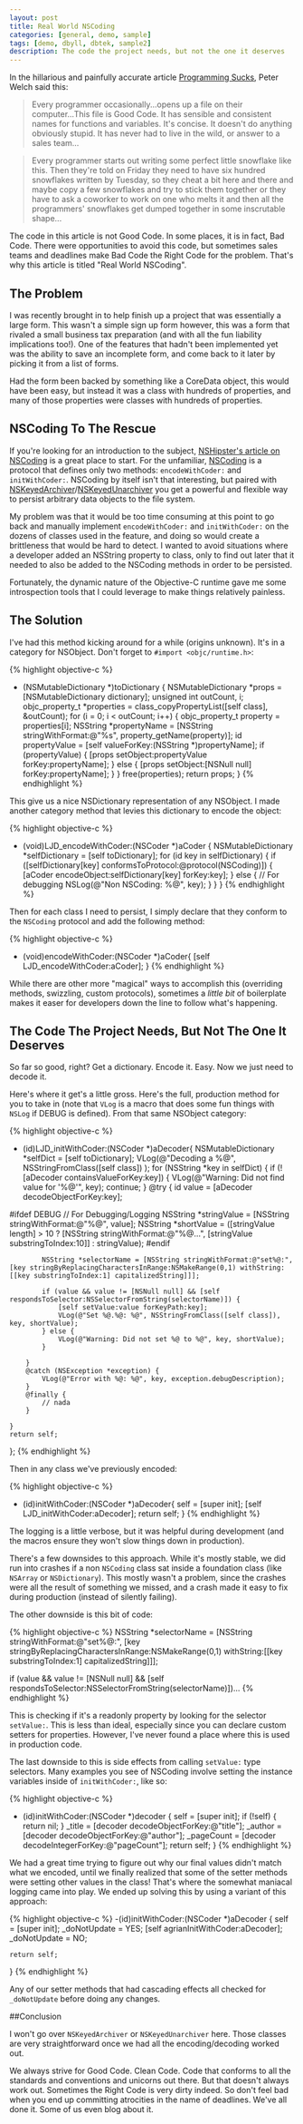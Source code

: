```yaml
---
layout: post
title: Real World NSCoding
categories: [general, demo, sample]
tags: [demo, dbyll, dbtek, sample2]
description: The code the project needs, but not the one it deserves
---
```



In the hillarious and painfully accurate article [Programming Sucks](http://stilldrinking.org/programming-sucks), Peter Welch said this:

>Every programmer occasionally...opens up a file on their computer...This file is Good Code. It has sensible and consistent names for functions and variables. It's concise. It doesn't do anything obviously stupid. It has never had to live in the wild, or answer to a sales team...

>Every programmer starts out writing some perfect little snowflake like this. Then they're told on Friday they need to have six hundred snowflakes written by Tuesday, so they cheat a bit here and there and maybe copy a few snowflakes and try to stick them together or they have to ask a coworker to work on one who melts it and then all the programmers' snowflakes get dumped together in some inscrutable shape...

The code in this article is not Good Code. In some places, it is in fact, Bad Code. There were opportunities to avoid this code, but sometimes sales teams and deadlines make Bad Code the Right Code for the problem. That's why this article is titled "Real World NSCoding".

## The Problem

I was recently brought in to help finish up a project that was essentially a large form. This wasn't a simple sign up form however, this was a form that rivaled a small business tax preparation (and with all the fun liability implications too!). One of the features that hadn't been implemented yet was the ability to save an incomplete form, and come back to it later by picking it from a list of forms.

Had the form been backed by something like a CoreData object, this would have been easy, but instead it was a class with hundreds of properties, and many of those properties were classes with hundreds of properties.

## NSCoding To The Rescue

If you're looking for an introduction to the subject, [NSHipster's article on NSCoding](http://nshipster.com/nscoding/) is a great place to start. For the unfamiliar, [NSCoding](https://developer.apple.com/library/ios/documentation/cocoa/reference/foundation/Protocols/NSCoding_Protocol/Reference/Reference.html) is a protocol that defines only two methods: `encodeWithCoder:` and `initWithCoder:`. NSCoding by itself isn't that interesting, but paired with [NSKeyedArchiver](https://developer.apple.com/library/ios/Documentation/Cocoa/Reference/Foundation/Classes/NSKeyedArchiver_Class/Reference/Reference.html)/[NSKeyedUnarchiver](https://developer.apple.com/library/ios/Documentation/Cocoa/Reference/Foundation/Classes/NSKeyedUnarchiver_Class/Reference/Reference.html#//apple_ref/occ/cl/NSKeyedUnarchiver) you get a powerful and flexible way to persist arbitrary data objects to the file system.

My problem was that it would be too time consuming at this point to go back and manually implement `encodeWithCoder:` and `initWithCoder:` on the dozens of classes used in the feature, and doing so would create a brittleness that would be hard to detect. I wanted to avoid situations where a developer added an NSString property to class, only to find out later that it needed to also be added to the NSCoding methods in order to be persisted.

Fortunately, the dynamic nature of the Objective-C runtime gave me some introspection tools that I could leverage to make things relatively painless.

## The Solution
I've had this method kicking around for a while (origins unknown). It's in a category for NSObject. Don't forget to `#import <objc/runtime.h>`:

{% highlight objective-c %}
- (NSMutableDictionary *)toDictionary {
    NSMutableDictionary *props = [NSMutableDictionary dictionary];
    unsigned int outCount, i;
    objc_property_t *properties = class_copyPropertyList([self class], &outCount);
    for (i = 0; i < outCount; i++) {
        objc_property_t property = properties[i];
        NSString *propertyName = [NSString stringWithFormat:@"%s", property_getName(property)];
        id propertyValue = [self valueForKey:(NSString *)propertyName];
        if (propertyValue) {
            [props setObject:propertyValue forKey:propertyName];
        } else {
            [props setObject:[NSNull null] forKey:propertyName];
        }
    }
    free(properties);
    return props;
}
{% endhighlight %}

This give us a nice NSDictionary representation of any NSObject. I made another category method that levies this dictionary to encode the object:

{% highlight objective-c %}
- (void)LJD_encodeWithCoder:(NSCoder *)aCoder {
    NSMutableDictionary *selfDictionary = [self toDictionary];
    for (id key in selfDictionary) {
        if ([selfDictionary[key] conformsToProtocol:@protocol(NSCoding)]) {
            [aCoder encodeObject:selfDictionary[key] forKey:key];
        } else {
            // For debugging
            NSLog(@"Non NSCoding: %@", key);
        }
    }
}
{% endhighlight %}
    
Then for each class I need to persist, I simply declare that they conform to the `NSCoding` protocol and add the following method:

{% highlight objective-c %}
- (void)encodeWithCoder:(NSCoder *)aCoder{
    [self LJD_encodeWithCoder:aCoder];
}
{% endhighlight %}

While there are other more "magical" ways to accomplish this (overriding methods, swizzling, custom protocols), sometimes a *little bit* of boilerplate makes it easer for developers down the line to follow what's happening.

## The Code The Project Needs, But Not The One It Deserves

So far so good, right? Get a dictionary. Encode it. Easy. Now we just need to decode it.

Here's where it get's a little gross. Here's the full, production method for you to take in (note that `VLog` is a macro that does some fun things with `NSLog` if DEBUG is defined). From that same NSObject category:

{% highlight objective-c %}
- (id)LJD_initWithCoder:(NSCoder *)aDecoder{
    NSMutableDictionary *selfDict = [self toDictionary];
    VLog(@"Decoding a %@", NSStringFromClass([self class]) );
    for (NSString *key in selfDict) {
        if (![aDecoder containsValueForKey:key]) {
            VLog(@"Warning: Did not find value for '%@'", key);
            continue;
        }
        @try {
            id value = [aDecoder decodeObjectForKey:key];
            
#ifdef DEBUG
            // For Debugging/Logging
            NSString *stringValue = [NSString stringWithFormat:@"%@", value];
            NSString *shortValue = ([stringValue length] > 10 ? [NSString stringWithFormat:@"%@...", [stringValue substringToIndex:10]] : stringValue);
#endif

            NSString *selectorName = [NSString stringWithFormat:@"set%@:", [key stringByReplacingCharactersInRange:NSMakeRange(0,1) withString:[[key substringToIndex:1] capitalizedString]]];

            if (value && value != [NSNull null] && [self respondsToSelector:NSSelectorFromString(selectorName)]) {
                [self setValue:value forKeyPath:key];
                VLog(@"Set %@.%@: %@", NSStringFromClass([self class]), key, shortValue);
            } else {
                VLog(@"Warning: Did not set %@ to %@", key, shortValue);
            }

        }
        @catch (NSException *exception) {
            VLog(@"Error with %@: %@", key, exception.debugDescription);
        }
        @finally {
            // nada
        }

    }
    return self;
};
{% endhighlight %}

Then in any class we've previously encoded:

{% highlight objective-c %}
- (id)initWithCoder:(NSCoder *)aDecoder{
    self = [super init];
    [self LJD_initWithCoder:aDecoder];
    return self;
}
{% endhighlight %}

The logging is a little verbose, but it was helpful during development (and the macros ensure they won't slow things down in production).

There's a few downsides to this approach. While it's mostly stable, we did run into crashes if a non `NSCoding` class sat inside a foundation class (like `NSArray` or `NSDictionary`). This mostly wasn't a problem, since the crashes were all the result of something we missed, and a crash made it easy to fix during production (instead of silently failing).

The other downside is this bit of code:

{% highlight objective-c %}
NSString *selectorName = [NSString stringWithFormat:@"set%@:", [key stringByReplacingCharactersInRange:NSMakeRange(0,1) withString:[[key substringToIndex:1] capitalizedString]]];

if (value && value != [NSNull null] && [self respondsToSelector:NSSelectorFromString(selectorName)])...
{% endhighlight %}
    
This is checking if it's a readonly property by looking for the selector `setValue:`. This is less than ideal, especially since you can declare custom setters for properties. However, I've never found a place where this is used in production code.

The last downside to this is side effects from calling `setValue:` type selectors. Many examples you see of NSCoding involve setting the instance variables inside of `initWithCoder:`, like so:

{% highlight objective-c %}
- (id)initWithCoder:(NSCoder *)decoder {
    self = [super init];
    if (!self) {
        return nil;
    }
    _title = [decoder decodeObjectForKey:@"title"];
    _author = [decoder decodeObjectForKey:@"author"];
    _pageCount = [decoder decodeIntegerForKey:@"pageCount"];
    return self;
}
{% endhighlight %}


We had a great time trying to figure out why our final values didn't match what we encoded, until we finally realized that some of the setter methods were setting other values in the class! That's where the somewhat maniacal logging came into play. We ended up solving this by using a variant of this approach:

{% highlight objective-c %}
-(id)initWithCoder:(NSCoder *)aDecoder {
    self = [super init];
    _doNotUpdate = YES;
    [self agrianInitWithCoder:aDecoder];
    _doNotUpdate = NO;
    
    return self;
}
{% endhighlight %}

Any of our setter methods that had cascading effects all checked for `_doNotUpdate` before doing any changes.

##Conclusion

I won't go over `NSKeyedArchiver` or `NSKeyedUnarchiver` here. Those classes are very straightforward once we had all the encoding/decoding worked out.

We always strive for Good Code. Clean Code. Code that conforms to all the standards and conventions and unicorns out there. But that doesn't always work out. Sometimes the Right Code is very dirty indeed. So don't feel bad when you end up committing atrocities in the name of deadlines. We've all done it. Some of us even blog about it.